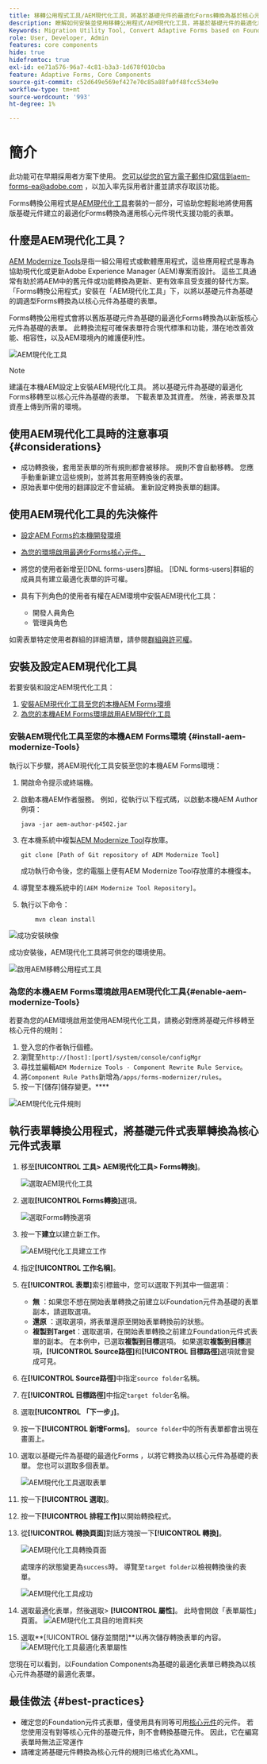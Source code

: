 ```yaml
---
title: 移轉公用程式工具/AEM現代化工具，將基於基礎元件的最適化Forms轉換為基於核心元件的表單
description: 瞭解如何安裝並使用移轉公用程式/AEM現代化工具，將基於基礎元件的最適化Forms轉換為基於核心元件的表單。
Keywords: Migration Utility Tool, Convert Adaptive Forms based on Foundation Components to Core Component based forms, Convert Foundation forms to Core Components forms, Using Modernizer Tool to convert Foundation Components to Core Components in forms.
role: User, Developer, Admin
features: core components
hide: true
hidefromtoc: true
exl-id: ee71a576-96a7-4c81-b3a3-1d678f010cba
feature: Adaptive Forms, Core Components
source-git-commit: c52d649e569ef427e70c85a88fa0f48fcc534e9e
workflow-type: tm+mt
source-wordcount: '993'
ht-degree: 1%

---
```


# 簡介

<span class="preview">此功能可在早期採用者方案下使用。 您可以從您的官方電子郵件ID寫信到aem-forms-ea@adobe.com ，以加入率先採用者計畫並請求存取該功能。</span>

Forms轉換公用程式是[AEM現代化工具](https://opensource.adobe.com/aem-modernize-tools/)套裝的一部分，可協助您輕鬆地將使用舊版基礎元件建立的最適化Forms轉換為運用核心元件現代支援功能的表單。

## 什麼是AEM現代化工具？

[AEM Modernize Tools](https://opensource.adobe.com/aem-modernize-tools/)是指一組公用程式或軟體應用程式，這些應用程式是專為協助現代化或更新Adobe Experience Manager (AEM)專案而設計。 這些工具通常有助於將AEM中的舊元件或功能轉換為更新、更有效率且受支援的替代方案。 「Forms轉換公用程式」安裝在「AEM現代化工具」下，以將以基礎元件為基礎的調適型Forms轉換為以核心元件為基礎的表單。

Forms轉換公用程式會將以舊版基礎元件為基礎的最適化Forms轉換為以新版核心元件為基礎的表單。 此轉換流程可確保表單符合現代標準和功能，潛在地改善效能、相容性，以及AEM環境內的維護便利性。

![AEM現代化工具](/help/forms/assets/aem-modernize-tools.png)

>[!NOTE]
> 
> 建議在本機AEM設定上安裝AEM現代化工具。 將以基礎元件為基礎的最適化Forms移轉至以核心元件為基礎的表單。 下載表單及其資產。 然後，將表單及其資產上傳到所需的環境。

## 使用AEM現代化工具時的注意事項 {#considerations}

* 成功轉換後，套用至表單的所有規則都會被移除。 規則不會自動移轉。 您應手動重新建立這些規則，並將其套用至轉換後的表單。
* 原始表單中使用的翻譯設定不會延續。 重新設定轉換表單的翻譯。
  <!-- * If the form built on Foundation Components contains custom function rules, you have to rewrite these rules for the converted form based on Core Components.-->

## 使用AEM現代化工具的先決條件

* [設定AEM Forms的本機開發環境](/help/forms/setup-local-development-environment.md)
* [為您的環境啟用最適化Forms核心元件。](/help/forms/enable-adaptive-forms-core-components.md)

* 將您的使用者新增至[!DNL forms-users]群組。 [!DNL forms-users]群組的成員具有建立最適化表單的許可權。

* 具有下列角色的使用者有權在AEM環境中安裝AEM現代化工具：
   * 開發人員角色
   * 管理員角色

如需表單特定使用者群組的詳細清單，請參閱[群組與許可權](forms-groups-privileges-tasks.md)。

## 安裝及設定AEM現代化工具

若要安裝和設定AEM現代化工具：

1. [安裝AEM現代化工具至您的本機AEM Forms環境](#install-aem-modernize-Tools)
2. [為您的本機AEM Forms環境啟用AEM現代化工具](#enable-aem-modernize-Tools)

### 安裝AEM現代化工具至您的本機AEM Forms環境 {#install-aem-modernize-Tools}

執行以下步驟，將AEM現代化工具安裝至您的本機AEM Forms環境：

1. 開啟命令提示或終端機。
1. 啟動本機AEM作者服務。 例如，從執行以下程式碼，以啟動本機AEM Author例項：

   `java -jar aem-author-p4502.jar`

1. 在本機系統中複製[AEM Modernize Tool](/help/journey-migration/refactoring-tools/aem-modernization-tools.md)存放庫。

   ```Shell
   git clone [Path of Git repository of AEM Modernize Tool]
   ```

   成功執行命令後，您的電腦上便有AEM Modernize Tool存放庫的本機復本。

1. 導覽至本機系統中的`[AEM Modernize Tool Repository]`。
1. 執行以下命令：

   ```Shell
       mvn clean install 
   ```
![成功安裝映像](/help/forms/assets/aem-modernize-install-steps.png)

成功安裝後，AEM現代化工具將可供您的環境使用。

![啟用AEM移轉公用程式工具](/help/forms/assets/enable-aem-modernizer-tools.png)


### 為您的本機AEM Forms環境啟用AEM現代化工具{#enable-aem-modernize-Tools}

若要為您的AEM環境啟用並使用AEM現代化工具，請務必對應將基礎元件移轉至核心元件的規則：

1. 登入您的作者執行個體。
1. 瀏覽至`http://[host]:[port]/system/console/configMgr`
1. 尋找並編輯`AEM Modernize Tools - Component Rewrite Rule Service`。
1. 將`Component Rule Paths`新增為`/apps/forms-modernizer/rules`。
1. 按一下[儲存]儲存變更。****

![AEM現代化元件規則](/help/forms/assets/aem-modernize-tools-component-rule.png)

## 執行表單轉換公用程式，將基礎元件式表單轉換為核心元件式表單

1. 移至&#x200B;**[!UICONTROL 工具> AEM現代化工具> Forms轉換]**。

   ![選取AEM現代化工具](/help/forms/assets/aem-modernize-tools-select-form.png)

1. 選取&#x200B;**[!UICONTROL Forms轉換]**&#x200B;選項。

   ![選取Forms轉換選項](/help/forms/assets/aem-modernize-forms-conversion.png)

1. 按一下&#x200B;**建立**&#x200B;以建立新工作。

   ![AEM現代化工具建立工作](/help/forms/assets/aem-modernize-tools-create-job.png)

1. 指定&#x200B;**[!UICONTROL 工作名稱]**。
1. 在&#x200B;**[!UICONTROL 表單]**&#x200B;索引標籤中，您可以選取下列其中一個選項：
   * **無** ：如果您不想在開始表單轉換之前建立以Foundation元件為基礎的表單副本，請選取選項。
   * **還原** ：選取選項，將表單還原至開始表單轉換前的狀態。
   * **複製到Target**：選取選項，在開始表單轉換之前建立Foundation元件式表單的副本。
在本例中，已選取**複製到目標**&#x200B;選項。 如果選取&#x200B;**複製到目標**&#x200B;選項，**[!UICONTROL Source路徑]**&#x200B;和&#x200B;**[!UICONTROL 目標路徑]**&#x200B;選項就會變成可見。

1. 在&#x200B;**[!UICONTROL Source路徑]**&#x200B;中指定`source folder`名稱。
1. 在&#x200B;**[!UICONTROL 目標路徑]**&#x200B;中指定`target folder`名稱。
1. 選取&#x200B;**[!UICONTROL 「下一步」]**。
1. 按一下&#x200B;**[!UICONTROL 新增Forms]**。 `source folder`中的所有表單都會出現在畫面上。
1. 選取以基礎元件為基礎的最適化Forms ，以將它轉換為以核心元件為基礎的表單。 您也可以選取多個表單。

   ![AEM現代化工具選取表單](/help/forms/assets/aem-modernize-tools-select-form.png)

1. 按一下&#x200B;**[!UICONTROL 選取]**。
1. 按一下&#x200B;**[!UICONTROL 排程工作]**&#x200B;以開始轉換程式。
1. 從&#x200B;**[!UICONTROL 轉換頁面]**&#x200B;對話方塊按一下&#x200B;**[!UICONTROL 轉換]**。

   ![AEM現代化工具轉換頁面](/help/forms/assets/aem-modernize-tools-convert-form.png)

   處理序的狀態變更為`success`時。 導覽至`target folder`以檢視轉換後的表單。

   ![AEM現代化工具成功](/help/forms/assets/aem-modernize-tools-success.png)

1. 選取最適化表單，然後選取> **[!UICONTROL 屬性]**。 此時會開啟「表單屬性」頁面。
   ![AEM現代化工具目的地資料夾](/help/forms/assets/aem-modernize-tools-destination-folder.png)

1. 選取&#x200B;**[!UICONTROL 儲存並關閉]**以再次儲存轉換表單的內容。
   ![AEM現代化工具最適化表單屬性](/help/forms/assets/aem-modernize-tools-af-properties.png)

您現在可以看到，以Foundation Components為基礎的最適化表單已轉換為以核心元件為基礎的最適化表單。

## 最佳做法 {#best-practices}

* 確定您的Foundation元件式表單，僅使用具有同等可用[核心元件](https://experienceleague.adobe.com/en/docs/experience-manager-core-components/using/adaptive-forms/introduction#available-components-a-breakdown-by-component-type)的元件。 若您使用沒有對等核心元件的基礎元件，則不會轉換基礎元件。 因此，它在編寫表單時無法正常運作
* 請確定將基礎元件轉換為核心元件的規則已格式化為XML。
